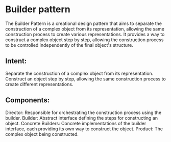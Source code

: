 # Builder pattern
The Builder Pattern is a creational design pattern that aims to separate the construction of a complex object from its representation, allowing the same construction process to create various representations. It provides a way to construct a complex object step by step, allowing the construction process to be controlled independently of the final object's structure.

## Intent:
Separate the construction of a complex object from its representation.
Construct an object step by step, allowing the same construction process to create different representations.

## Components:
Director: Responsible for orchestrating the construction process using the builder.
Builder: Abstract interface defining the steps for constructing an object.
Concrete Builders: Concrete implementations of the builder interface, each providing its own way to construct the object.
Product: The complex object being constructed.